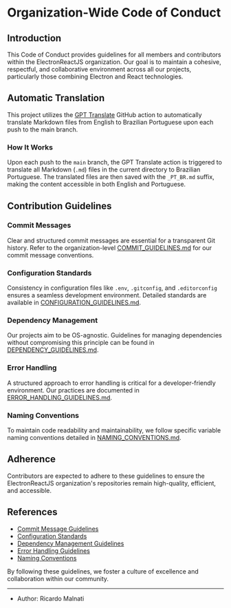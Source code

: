# Organization-Wide Code of Conduct

## Introduction

This Code of Conduct provides guidelines for all members and contributors within the ElectronReactJS organization. Our goal is to maintain a cohesive, respectful, and collaborative environment across all our projects, particularly those combining Electron and React technologies. 

## Automatic Translation

This project utilizes the [GPT Translate](https://github.com/3ru/gpt-translate) GitHub action to automatically translate Markdown files from English to Brazilian Portuguese upon each push to the main branch. 

### How It Works

Upon each push to the `main` branch, the GPT Translate action is triggered to translate all Markdown (`.md`) files in the current directory to Brazilian Portuguese. The translated files are then saved with the `_PT_BR.md` suffix, making the content accessible in both English and Portuguese.

## Contribution Guidelines

### Commit Messages

Clear and structured commit messages are essential for a transparent Git history. Refer to the organization-level [COMMIT_GUIDELINES.md](COMMIT_GUIDELINES.md) for our commit message conventions.

### Configuration Standards

Consistency in configuration files like `.env`, `.gitconfig`, and `.editorconfig` ensures a seamless development environment. Detailed standards are available in [CONFIGURATION_GUIDELINES.md](CONFIGURATION_GUIDELINES.md).

### Dependency Management

Our projects aim to be OS-agnostic. Guidelines for managing dependencies without compromising this principle can be found in [DEPENDENCY_GUIDELINES.md](DEPENDENCY_GUIDELINES.md).

### Error Handling

A structured approach to error handling is critical for a developer-friendly environment. Our practices are documented in [ERROR_HANDLING_GUIDELINES.md](ERROR_HANDLING_GUIDELINES.md).

### Naming Conventions

To maintain code readability and maintainability, we follow specific variable naming conventions detailed in [NAMING_CONVENTIONS.md](NAMING_CONVENTIONS.md).

## Adherence

Contributors are expected to adhere to these guidelines to ensure the ElectronReactJS organization's repositories remain high-quality, efficient, and accessible.

## References

- [Commit Message Guidelines](COMMIT_GUIDELINES.md)
- [Configuration Standards](CONFIGURATION_GUIDELINES.md)
- [Dependency Management Guidelines](DEPENDENCY_GUIDELINES.md)
- [Error Handling Guidelines](ERROR_HANDLING_GUIDELINES.md)
- [Naming Conventions](NAMING_CONVENTIONS.md)

By following these guidelines, we foster a culture of excellence and collaboration within our community.

---

- Author: Ricardo Malnati